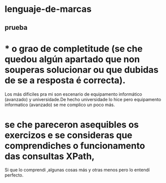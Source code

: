 # lenguaje-de-marcas
## prueba

# * o grao de completitude (se che quedou algún apartado que non souperas solucionar ou que dubidas de se a resposta é correcta). 
Los más dificiles pra mi son escenario de equipamento informático (avanzado) y universidade.De hecho universidade lo hice
pero equipamento informatico (avanzado) se me complico un poco más.

# se che pareceron asequibles os exercizos e se consideras que comprendiches o funcionamento das consultas XPath,
Si que lo comprendi ,algunas cosas más y otras menos pero lo entendí perfecto.
